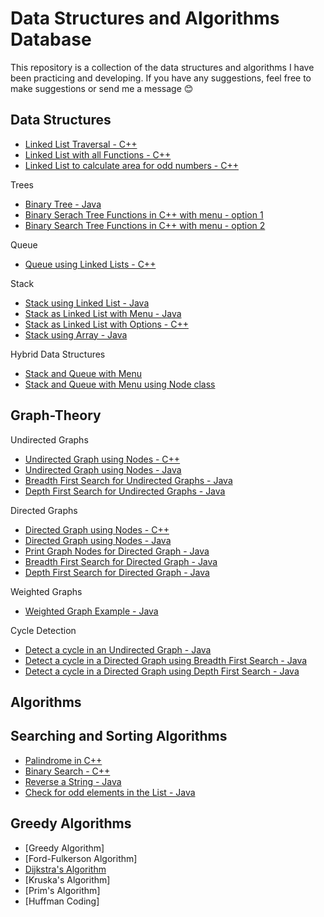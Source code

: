 # Data Structures and Algorithms Database
This repository is a collection of the data structures and algorithms I have been practicing and developing.
If you have any suggestions, feel free to make suggestions or send me a message :blush:

## Data Structures
- [Linked List Traversal - C++](https://github.com/carissaoconnell/Data-Structures/blob/main/LInear%20Data%20Structures/Linked%20List%20Traversal.cpp)
- [Linked List with all Functions - C++](https://github.com/carissaoconnell/Data-Structures/blob/main/LInear%20Data%20Structures/SinglyLinkedListAllFunctionswithUserInput.cpp)
- [Linked List to calculate area for odd numbers - C++](https://github.com/carissaoconnell/Data-Structures/blob/main/LInear%20Data%20Structures/LinkedListCircleObject.cpp)


Trees
- [Binary Tree - Java](https://github.com/carissaoconnell/Data-Structures/blob/main/Trees/binaryTreeFunctions.java)
- [Binary Serach Tree Functions in C++ with menu - option 1](https://github.com/carissaoconnell/Data-Structures/blob/main/Trees/Binary%20Serach%20Tree/BSTFunctions.cpp)
- [Binary Search Tree Functions in C++ with menu - option 2](https://github.com/carissaoconnell/Data-Structures/blob/main/Trees/Binary%20Serach%20Tree/BSTFunctions01.cpp)

Queue
- [Queue using Linked Lists - C++](https://github.com/carissaoconnell/Data-Structures/blob/main/LInear%20Data%20Structures/QueueLinkedList.cpp)

Stack
- [Stack using Linked List - Java](https://github.com/carissaoconnell/Data-Structures/blob/main/LInear%20Data%20Structures/stackLinkedList.java)
- [Stack as Linked List with Menu - Java](https://github.com/carissaoconnell/Data-Structures/blob/main/LInear%20Data%20Structures/stackLinkedListMenu.java)
- [Stack as Linked List with Options - C++](https://github.com/carissaoconnell/Data-Structures/blob/main/LInear%20Data%20Structures/StackLinkedList.cpp)
- [Stack using Array - Java](https://github.com/carissaoconnell/Data-Structures/blob/main/LInear%20Data%20Structures/stackArray01.java)

Hybrid Data Structures
- [Stack and Queue with Menu](https://github.com/carissaoconnell/Data-Structures/blob/main/LInear%20Data%20Structures/StackQueueMenu%20-%20with%20methds.java)
- [Stack and Queue with Menu using Node class](https://github.com/carissaoconnell/Data-Structures/blob/main/LInear%20Data%20Structures/StackQueue%20-%20using%20Nodes.java)

## Graph-Theory


Undirected Graphs
- [Undirected Graph using Nodes - C++](https://github.com/carissaoconnell/Data-Structures/blob/main/Graph%20Theory/Undirected%20Graph%20-%20Nodes.cpp)
- [Undirected Graph using Nodes - Java](https://github.com/carissaoconnell/Data-Structures/blob/main/Graph%20Theory/Undirected%20Graph%20-%20Nodes.java)
- [Breadth First Search for Undirected Graphs - Java](https://github.com/carissaoconnell/Data-Structures/blob/main/Graph%20Theory/UndirectedGraphBFS.java)
- [Depth First Search for Undirected Graphs - Java](https://github.com/carissaoconnell/Data-Structures/blob/main/Graph%20Theory/UndirectedGraphDFS.java)

Directed Graphs
- [Directed Graph using Nodes - C++](https://github.com/carissaoconnell/Data-Structures/blob/main/Graph%20Theory/Directed%20Graph%20-%20Nodes.cpp)
- [Directed Graph using Nodes - Java](https://github.com/carissaoconnell/Data-Structures/blob/main/Graph%20Theory/Directed%20Graph%20-%20Nodes.java)
- [Print Graph Nodes for Directed Graph - Java](https://github.com/carissaoconnell/Data-Structures/blob/main/Graph%20Theory/printDirectedGraph.java)
- [Breadth First Search for Directed Graph - Java](https://github.com/carissaoconnell/Data-Structures/blob/main/Graph%20Theory/DirectedGraphBFS.java)
- [Depth First Search for Directed Graph - Java](https://github.com/carissaoconnell/Data-Structures/blob/main/Graph%20Theory/DirectedGraphDFS.java)

Weighted Graphs
- [Weighted Graph Example - Java](https://github.com/carissaoconnell/Data-Structures/blob/main/Graph%20Theory/WeightedGraph.java)

Cycle Detection
- [Detect a cycle in an Undirected Graph - Java](https://github.com/carissaoconnell/Data-Structures/blob/main/Graph%20Theory/Cycle%20Detection/detectCycleUndirectedGraph.java)
- [Detect a cycle in a Directed Graph using Breadth First Search - Java](https://github.com/carissaoconnell/Data-Structures/blob/main/Graph%20Theory/Cycle%20Detection/detectCycleDirectedGraphBFS01.java)
- [Detect a cycle in a Directed Graph using Depth First Search - Java](https://github.com/carissaoconnell/Data-Structures/blob/main/Graph%20Theory/Cycle%20Detection/detectCycleDirectedGraphDFS.java)

## Algorithms
## Searching and Sorting Algorithms
- [Palindrome in C++](https://github.com/carissaoconnell/Data-Structures/blob/main/Algorithms/palindrome.cpp)
- [Binary Search - C++](https://github.com/carissaoconnell/Data-Structures/blob/main/Algorithms/binarySearch.cpp)
- [Reverse a String - Java](https://github.com/carissaoconnell/Data-Structures/blob/main/Algorithms/reverseString.java)
- [Check for odd elements in the List - Java](https://github.com/carissaoconnell/Data-Structures/blob/main/Algorithms/checkOddElementsInList.java)

## Greedy Algorithms
- [Greedy Algorithm]
- [Ford-Fulkerson Algorithm]
- [Dijkstra's Algorithm](https://github.com/carissaoconnell/Data-Structures/blob/main/Algorithms/Greedy%20Algorithms/shortest%20sailing%20route%20-%20simple%20distance%20calcualtor%2001.py)
- [Kruska's Algorithm]
- [Prim's Algorithm]
- [Huffman Coding]
